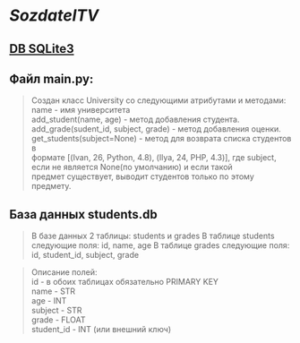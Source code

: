 *SozdatelTV*
=
<u>**DB SQLite3**</u>
-
Файл main.py:
-
> Cоздан класс University со следующими атрибутами и методами:  
> name - имя университета  
> add_student(name, age) - метод добавления студента.  
> add_grade(sudent_id, subject, grade) - метод добавления оценки.  
> get_students(subject=None) - метод для возврата списка студентов в  
> формате [(Ivan, 26, Python, 4.8), (Ilya, 24, PHP, 4.3)], где subject, если не является None(по умолчанию) и если
> такой  
> предмет существует, выводит студентов только по этому предмету.

База данных students.db
-
> В базе данных 2 таблицы: students и grades
> В таблице students следующие поля: id, name, age
> В таблице grades следующие поля: id, student_id, subject, grade

> Описание полей:  
> id - в обоих таблицах обязательно PRIMARY KEY  
> name - STR  
> age - INT  
> subject - STR  
> grade - FLOAT  
> student_id - INT (или внешний ключ)
